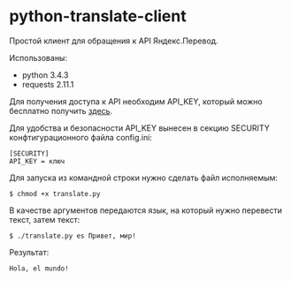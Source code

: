 # python-translate-client

Простой клиент для обращения к API Яндекс.Перевод.

Использованы:

- python 3.4.3
- requests 2.11.1

Для получения доступа к API необходим API_KEY,
который можно бесплатно получить [здесь](https://tech.yandex.ru/keys/get/?service=trnsl).

Для удобства и безопасности API_KEY вынесен в секцию SECURITY конфтигурационного файла config.ini:

    [SECURITY]
    API_KEY = ключ

Для запуска из командной строки нужно сделать файл исполняемым:

    $ chmod +x translate.py

В качестве аргументов передаются язык, на который нужно перевести текст, затем текст:

    $ ./translate.py es Привет, мир!

Результат:

    Hola, el mundo!
